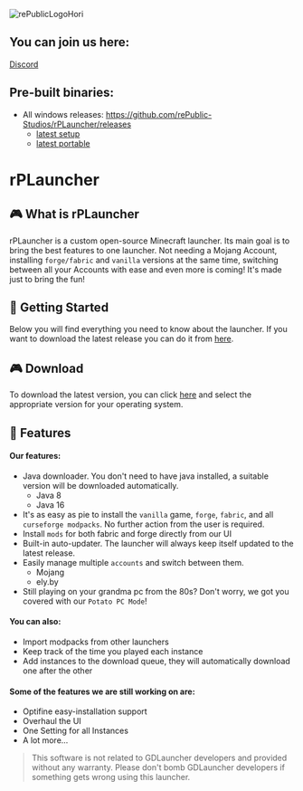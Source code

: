 ![rePublicLogoHori](https://user-images.githubusercontent.com/31509082/128804329-25d8aaa7-b530-45cc-b7a9-8655669340bb.png)

## You can join us here:

[Discord](https://discord.gg/tzebdd9AsM)

## Pre-built binaries:

- All windows releases: https://github.com/rePublic-Studios/rPLauncher/releases
  - [latest setup](https://github.com/rePublic-Studios/rPLauncher/releases/download/v1.2.1/rPLauncher-win-setup.exe)
  - [latest portable](https://github.com/rePublic-Studios/rPLauncher/releases/download/v1.2.1/rPLauncher-win-portable.zip)

# rPLauncher

## 🎮 What is rPLauncher

rPLauncher is a custom open-source Minecraft launcher. Its main goal is to bring the best features to one launcher.
Not needing a Mojang Account, installing `forge/fabric` and `vanilla` versions at the same time, switching between all your Accounts with ease and even more is coming!
It's made just to bring the fun!

## 🚀 Getting Started

Below you will find everything you need to know about the launcher. If you want to download the latest release you can do it from [here](https://github.com/rePublic-Studios/rPLauncher/releases).

## 🎮 Download

To download the latest version, you can click [here](https://github.com/rePublic-Studios/rPLauncher/releases) and select the appropriate version for your operating system.

## 🎨 Features

#### Our features:

- Java downloader. You don't need to have java installed, a suitable version will be downloaded automatically.
  - Java 8
  - Java 16
- It's as easy as pie to install the `vanilla` game, `forge`, `fabric`, and all `curseforge modpacks`. No further action from the user is required.
- Install `mods` for both fabric and forge directly from our UI
- Built-in auto-updater. The launcher will always keep itself updated to the latest release.
- Easily manage multiple `accounts` and switch between them.
  - Mojang
  - ely.by
- Still playing on your grandma pc from the 80s? Don't worry, we got you covered with our `Potato PC Mode`!

#### You can also:

- Import modpacks from other launchers
- Keep track of the time you played each instance
- Add instances to the download queue, they will automatically download one after the other

#### Some of the features we are still working on are:

- Optifine easy-installation support
- Overhaul the UI
- One Setting for all Instances
- A lot more...

> This software is not related to GDLauncher developers and provided without any warranty. Please don't bomb GDLauncher developers if something gets wrong using this launcher.

